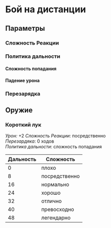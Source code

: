 # Бой на дистанции

## Параметры
### Сложность Реакции

### Политика дальности

#### Сложность попадания

#### Падение урона

### Перезарядка

## Оружие

### Короткий лук

_Урон:_ +2
_Сложность Реакции_: посредственно  
_Перезардяка_: 0 ходов  
_Политика дальности_: сложность попадания

| Дальность | Сложность |
| --- | --- |
| 0 | плохо |
| 8 | посредственно |
| 16 | нормально |
| 24 | хорошо |
| 32 | отлично |
| 40 | превосходно |
| 48 | легендарно |

